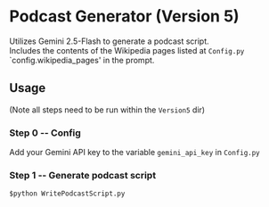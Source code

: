 # Podcast Generator (Version 5)
Utilizes Gemini 2.5-Flash to generate a podcast script.  
Includes the contents of the Wikipedia pages listed at `Config.py` `config.wikipedia_pages' in the prompt.   
## Usage
(Note all steps need to be run within the `Version5` dir)
### Step 0 -- Config
Add your Gemini API key to the variable `gemini_api_key` in `Config.py`
### Step 1 -- Generate podcast script
`$python WritePodcastScript.py`